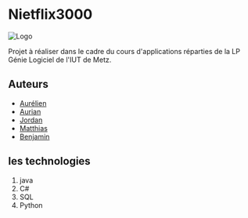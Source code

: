 # Nietflix3000

![Logo](https://m.media-amazon.com/images/G/01/IMDb/BG_square._CB1509067564_SY230_SX307_AL_.png)

Projet à réaliser dans le cadre du cours d'applications réparties de la LP Génie Logiciel de l'IUT de Metz.

## Auteurs

- [Aurélien](https://github.com/AurelienADVANCED)
- [Aurian](https://github.com/VeXRod)
- [Jordan](https://github.com/DrYruo)
- [Matthias](https://github.com/matthiassmnt)
- [Benjamin](https://github.com/n0uben)

## les technologies

1. java
2. C#
3. SQL
4. Python

